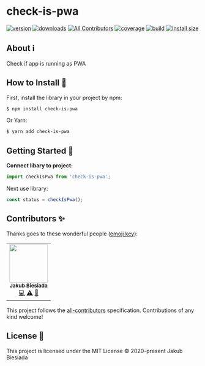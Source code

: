 # check-is-pwa
[![version](http://img.shields.io/npm/v/check-is-pwa.svg?style=flat-square)](https://www.npmjs.com/package/check-is-pwa)
[![downloads](https://badgen.net/npm/dm/check-is-pwa)](https://www.npmjs.com/package/check-is-pwa)
[![All Contributors](https://img.shields.io/badge/all_contributors-1-orange.svg?style=flat-square)](#contributors-)
[![coverage](https://badgen.net/codecov/c/github/babel/babel)](https://codecov.io/gh/JB1905/check-is-pwa)
[![build](https://badgen.net/travis/JB1905/check-is-pwa)](https://travis-ci.org/JB1905/check-is-pwa)
[![Install size](https://badgen.net/packagephobia/install/check-is-pwa)](https://packagephobia.com/result?p=check-is-pwa)

## About ℹ️

Check if app is running as PWA

## How to Install 💾

First, install the library in your project by npm:

```sh
$ npm install check-is-pwa
```

Or Yarn:

```sh
$ yarn add check-is-pwa
```

## Getting Started 🏁

**Connect libary to project:**

```js
import checkIsPwa from 'check-is-pwa';
```

Next use library:

```js
const status = checkIsPwa();
```

## Contributors ✨

Thanks goes to these wonderful people ([emoji key](https://allcontributors.org/docs/en/emoji-key)):

<!-- ALL-CONTRIBUTORS-LIST:START - Do not remove or modify this section -->
<!-- prettier-ignore-start -->
<!-- markdownlint-disable -->
<table>
  <tr>
    <td align="center"><a href="https://jb1905.github.io/portfolio/"><img src="https://avatars2.githubusercontent.com/u/28870390?v=4" width="100px;" alt=""/><br /><sub><b>Jakub Biesiada</b></sub></a><br /><a href="https://github.com/JB1905/check-is-pwa/commits?author=JB1905" title="Code">💻</a> <a href="https://github.com/JB1905/check-is-pwa/commits?author=JB1905" title="Tests">⚠️</a> <a href="https://github.com/JB1905/check-is-pwa/commits?author=JB1905" title="Documentation">📖</a></td>
  </tr>
</table>

<!-- markdownlint-enable -->
<!-- prettier-ignore-end -->
<!-- ALL-CONTRIBUTORS-LIST:END -->

This project follows the [all-contributors](https://github.com/all-contributors/all-contributors) specification. Contributions of any kind welcome!

## License 🔱

This project is licensed under the MIT License © 2020-present Jakub Biesiada
